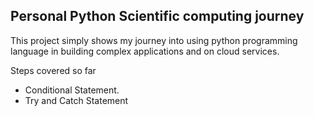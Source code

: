 ## Personal Python Scientific computing journey

This project simply shows my journey into using python programming language in building complex applications and on cloud services.

Steps covered so far
- Conditional Statement.
- Try and Catch Statement

